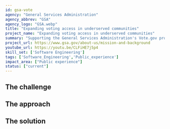 ```yaml
---
id: gsa-vote
agency: "General Services Administration"
agency_abbrev: "GSA"
agency_logo: "GSA.webp"
title: "Expanding voting access in underserved communities"
project_name: "Expanding voting access in underserved communities"
summary: "Supporting the General Services Administration's Vote.gov program in expanding voting access in underserved communities."
project_url: https://www.gsa.gov/about-us/mission-and-background
youtube_url: https://youtu.be/CLFiHE7j5p4
skill_set: ['Software Engineering']
tags: ['Software_Engineering','Public_experience']
impact_area: ["Public experience"]
status: ["current"]
---
```




## The challenge

## The approach

## The solution 


